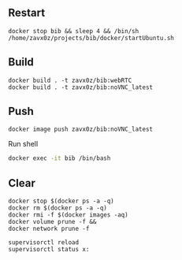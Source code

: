 Restart
------

```shell
docker stop bib && sleep 4 && /bin/sh /home/zavx0z/projects/bib/docker/startUbuntu.sh
```

Build
-----

```shell
docker build . -t zavx0z/bib:webRTC
docker build . -t zavx0z/bib:noVNC_latest
```

Push
----

```shell
docker image push zavx0z/bib:noVNC_latest
```
Run shell
```bash
docker exec -it bib /bin/bash
```

Clear
-----

```shell
docker stop $(docker ps -a -q)
docker rm $(docker ps -a -q)
docker rmi -f $(docker images -aq)
docker volume prune -f &&
docker network prune -f
```

```shell
supervisorctl reload
supervisorctl status x:
```